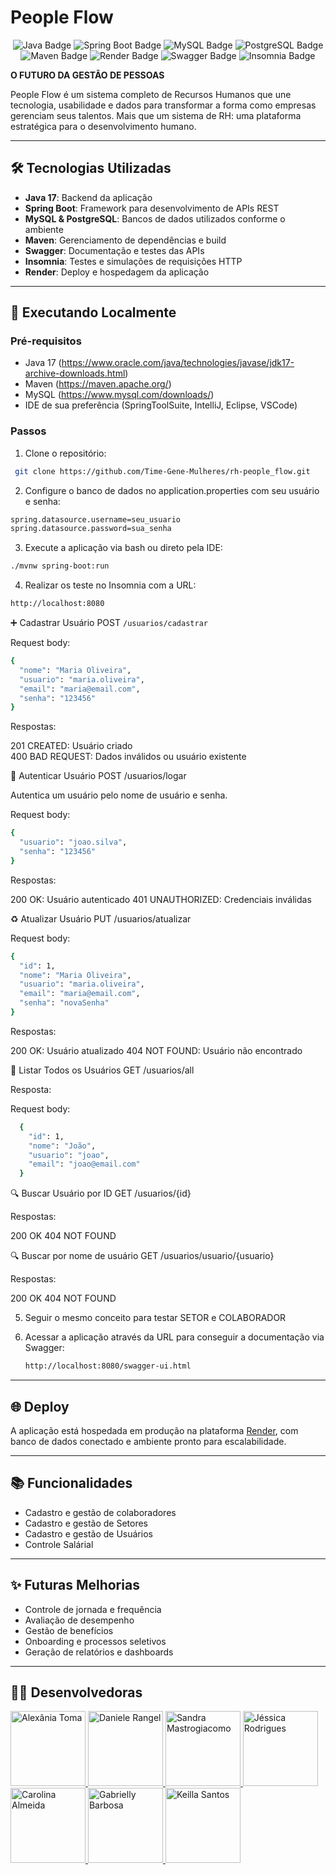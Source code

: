 # People Flow

<div align="center"> 
	<img src="https://img.shields.io/badge/Java-17-red?style=for-the-badge&logo=java&logoColor=white" alt="Java Badge" /> 
	<img src="https://img.shields.io/badge/Spring_Boot-3.0-brightgreen?style=for-the-badge&logo=springboot" alt="Spring Boot Badge" /> 
	<img src="https://img.shields.io/badge/MySQL-Database-blue?style=for-the-badge&logo=mysql&logoColor=white" alt="MySQL Badge" />
	<img src="https://img.shields.io/badge/PostgreSQL-Database-blue?style=for-the-badge&logo=postgresql&logoColor=white" alt="PostgreSQL Badge" />
	<img src="https://img.shields.io/badge/Maven-Build-lightgrey?style=for-the-badge&logo=apachemaven&logoColor=red" alt="Maven Badge" />
	<img src="https://img.shields.io/badge/Render-Deploy-4D2AFF?style=for-the-badge&logo=render&logoColor=white" alt="Render Badge" />
	<img src="https://img.shields.io/badge/Swagger-API-green?style=for-the-badge&logo=swagger&logoColor=white" alt="Swagger Badge" />
	<img src="https://img.shields.io/badge/Insomnia-API_Testing-purple?style=for-the-badge&logo=insomnia&logoColor=white" alt="Insomnia Badge" />
</div>

**O FUTURO DA GESTÃO DE PESSOAS**

People Flow é um sistema completo de Recursos Humanos que une tecnologia, usabilidade e dados para transformar a forma como empresas gerenciam seus talentos. 
Mais que um sistema de RH: uma plataforma estratégica para o desenvolvimento humano.

---

## 🛠 Tecnologias Utilizadas

- **Java 17**: Backend da aplicação
- **Spring Boot**: Framework para desenvolvimento de APIs REST
- **MySQL & PostgreSQL**: Bancos de dados utilizados conforme o ambiente
- **Maven**: Gerenciamento de dependências e build
- **Swagger**: Documentação e testes das APIs
- **Insomnia**: Testes e simulações de requisições HTTP
- **Render**: Deploy e hospedagem da aplicação

---

## 🚀 Executando Localmente

### Pré-requisitos

- Java 17 (https://www.oracle.com/java/technologies/javase/jdk17-archive-downloads.html)
- Maven (https://maven.apache.org/)
- MySQL (https://www.mysql.com/downloads/)
- IDE de sua preferência (SpringToolSuite, IntelliJ, Eclipse, VSCode)

### Passos

1. Clone o repositório:
```bash
 git clone https://github.com/Time-Gene-Mulheres/rh-people_flow.git
```
2. Configure o banco de dados no application.properties com seu usuário e senha:
 ```bash
 spring.datasource.username=seu_usuario
 spring.datasource.password=sua_senha
```
3. Execute a aplicação via bash ou direto pela IDE:

 ```bash
./mvnw spring-boot:run
```

4. Realizar os teste no Insomnia com a URL:

 ```bash
http://localhost:8080
```

➕ Cadastrar Usuário
POST ```/usuarios/cadastrar```

Request body:
```bash
{
  "nome": "Maria Oliveira",
  "usuario": "maria.oliveira",
  "email": "maria@email.com",
  "senha": "123456"
}
```
Respostas:

201 CREATED: Usuário criado  
400 BAD REQUEST: Dados inválidos ou usuário existente


🔐 Autenticar Usuário
POST /usuarios/logar

Autentica um usuário pelo nome de usuário e senha.

Request body:
```bash
{
  "usuario": "joao.silva",
  "senha": "123456"
}
```
Respostas:

200 OK: Usuário autenticado
401 UNAUTHORIZED: Credenciais inválidas


♻️ Atualizar Usuário
PUT /usuarios/atualizar

Request body:
```bash
{
  "id": 1,
  "nome": "Maria Oliveira",
  "usuario": "maria.oliveira",
  "email": "maria@email.com",
  "senha": "novaSenha"
}
```
Respostas:

200 OK: Usuário atualizado
404 NOT FOUND: Usuário não encontrado


📄 Listar Todos os Usuários
GET /usuarios/all

Resposta:

Request body:
```bash
  {
    "id": 1,
    "nome": "João",
    "usuario": "joao",
    "email": "joao@email.com"
  }
```


🔍 Buscar Usuário por ID
GET /usuarios/{id}

Respostas:

200 OK
404 NOT FOUND


🔍 Buscar por nome de usuário
GET /usuarios/usuario/{usuario}

Respostas:

200 OK
404 NOT FOUND


5. Seguir o mesmo conceito para testar SETOR e COLABORADOR
   
7. Acessar a aplicação através da URL para conseguir a documentação via Swagger:
   ```bash
   http://localhost:8080/swagger-ui.html
   ```
---
## 🌐 Deploy

A aplicação está hospedada em produção na plataforma [Render](https://render.com), com banco de dados conectado e ambiente pronto para escalabilidade.

---

## 📚 Funcionalidades

- Cadastro e gestão de colaboradores 
- Cadastro e gestão de Setores
- Cadastro e gestão de Usuários
- Controle Salárial
    
---

## ✨ Futuras Melhorias 

- Controle de jornada e frequência
- Avaliação de desempenho
- Gestão de benefícios
- Onboarding e processos seletivos
- Geração de relatórios e dashboards
---

## 👩‍💻 Desenvolvedoras

<a href="https://github.com/alexaniatoma">
  <img src="https://github.com/alexaniatoma.png" width="120" alt="Alexânia Toma">
</a>

<a href="https://github.com/DanieleRangel">
  <img src="https://github.com/DanieleRangel.png" width="120" alt="Daniele Rangel">
  </a>

<a href="https://github.com/sandramastrogiacomo">
  <img src="https://github.com/sandramastrogiacomo.png" width="120" alt="Sandra Mastrogiacomo">
</a>

<a href="https://github.com/jessicarodrialves">
  <img src="https://github.com/jessicarodrialves.png" width="120" alt="Jéssica Rodrigues">
</a>

<a href="https://github.com/carol23172">
  <img src="https://github.com/carol23172.png" width="120"  alt="Carolina Almeida"
    />
</a>

<a href="https://github.com/gabrielly-dev">
  <img src="https://github.com/gabrielly-dev.png" width="120" alt="Gabrielly Barbosa">
</a>
<a href="https://github.com/keifsant">
  <img src="https://github.com/keifsant.png" width="120" alt="Keilla Santos">
</a>
<br>


